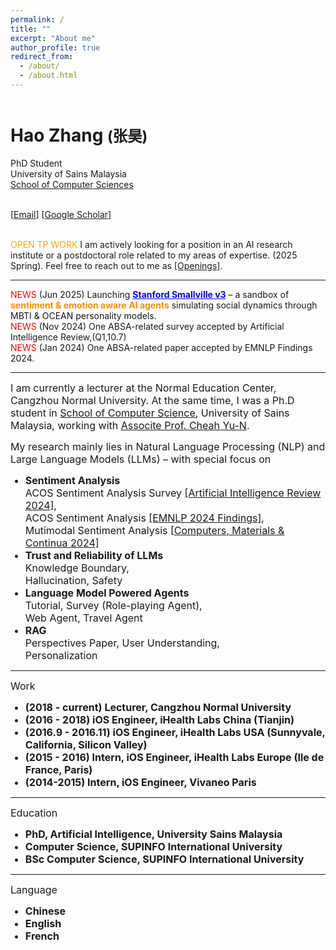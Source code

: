 ```yaml
---
permalink: /
title: ""
excerpt: "About me"
author_profile: true
redirect_from: 
  - /about/
  - /about.html
---
```


<header></header>
  
  <h1>
    Hao Zhang <small>(张昊)</small>
</h1>
<div class="row">
    <div class="col-sm-7">
        <p>
            PhD Student<br> University of Sains Malaysia<br>
            <a href="">School of Computer Sciences</a><br>
        </p>
        <p>
            <br>
            [<a href="mailto:zhanghaousm@gmail.com">Email</a>]
            [<a href="https://scholar.google.ca/citations?hl=en&user=crmoLvMAAAAJ&view_op=list_works&sortby=pubdate">Google Scholar</a>]
        </p>
        <p>
            <br>
            <span style="color: orange;">OPEN TP WORK</span> I am actively looking for a position in an AI research institute or a postdoctoral role related to my areas of expertise. (2025 Spring). Feel free to reach out to me as <a href="https://sydmou.github.io/cv/">[Openings]</a>.<br>
        </p>
    </div>
</div>
<hr>
<p>
    <span style="color: red;">NEWS</span> (Jun 2025) Launching <a href="https://tbxwlkfa.manus.space/" target="_blank" style="color: blue; font-weight: bold;">Stanford Smallville v3</a> – a sandbox of <strong style="color: darkorange;">sentiment & emotion aware AI agents</strong> simulating social dynamics through MBTI & OCEAN personality models.<br>
    <span style="color: red;">NEWS</span> (Nov 2024) One ABSA-related survey accepted by Artificial Intelligence Review,(Q1,10.7)<br>
    <span style="color: red;">NEWS</span> (Jan 2024) One ABSA-related paper accepted by EMNLP Findings 2024.<br>
</p>
<hr>
<p>
    <font size="3">
     I am currently a lecturer at the Normal Education Center, Cangzhou Normal University. At the same time, I was a Ph.D student in <a href="https://cs.usm.my/">School of Computer Science</a>, University of Sains Malaysia, working with <a href="https://cs.usm.my/index.php/faculty-member/173-cheah-yu-n-associate-professor-dr">Associte Prof. Cheah Yu-N</a>.
    </font>
</p>
<p>
    <font size="3">
        My research mainly lies in Natural Language Processing (NLP) and Large Language Models (LLMs) – with special focus on 
        <ul>
            <li> <b>Sentiment Analysis</b><br>ACOS Sentiment Analysis Survey <a href="https://link.springer.com/article/10.1007/s10462-023-10633-x">[Artificial Intelligence Review 2024]</a>,<br>ACOS Sentiment Analysis <a href="https://aclanthology.org/2024.findings-emnlp.453/">[EMNLP 2024 Findings]</a>, <br>Mutimodal Sentiment Analysis <a href="https://www.researchgate.net/profile/Wan-Mohd-Nazmee-Zainon/publication/370528996_Improving_Targeted_Multimodal_Sentiment_Classification_with_Semantic_Description_of_Images/links/646204dbfbaf5b27a4ca535b/Improving-Targeted-Multimodal-Sentiment-Classification-with-Semantic-Description-of-Images.pdf">[Computers, Materials & Continua 2024]</a> </li>
            <li> <b>Trust and Reliability of LLMs</b><br>Knowledge Boundary,<br>Hallucination, Safety</li>
            <li> <b>Language Model Powered Agents</b><br>Tutorial, Survey (Role-playing Agent), <br>Web Agent, Travel Agent</li>
            <li> <b>RAG</b><br>Perspectives Paper, User Understanding,<br>Personalization</li>
        </ul>
    </font>
</p>
<hr>
<p>
    <font size="3">
        Work 
        <ul>
            <li> <b>(2018 - current) Lecturer, Cangzhou Normal University</b></li>
            <li> <b>(2016 - 2018) iOS Engineer, iHealth Labs China (Tianjin)</b></li>
            <li> <b>(2016.9 - 2016.11) iOS Engineer, iHealth Labs USA (Sunnyvale, California, Silicon Valley)</b></li>
            <li> <b>(2015 - 2016) Intern, iOS Engineer, iHealth Labs Europe (Ile de France, Paris)</b></li>
            <li> <b>(2014-2015) Intern, iOS Engineer, Vivaneo Paris</b></li>
        </ul>
    </font>
</p>
<hr>
<p>
    <font size="3">
        Education 
        <ul>
            <li> <b>PhD, Artificial Intelligence, University Sains Malaysia</b></li>
            <li> <b>Computer Science, SUPINFO International University</b></li>
            <li> <b>BSc Computer Science, SUPINFO International University</b></li>
        </ul>
    </font>
</p>
<hr>
<p>
    <font size="3">
        Language 
        <ul>
            <li> <b>Chinese</b></li>
            <li> <b>English</b></li>
            <li> <b>French</b></li>
        </ul>
    </font>
</p>


